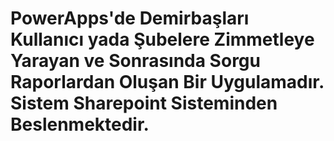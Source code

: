 # PowerApps'de Demirbaşları Kullanıcı yada Şubelere Zimmetleye Yarayan ve Sonrasında Sorgu Raporlardan Oluşan Bir Uygulamadır. Sistem Sharepoint Sisteminden Beslenmektedir.
